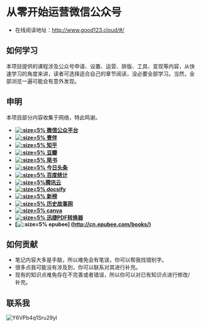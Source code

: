 # 从零开始运营微信公众号
- 在线阅读地址：http://www.good123.cloud/#/

## 如何学习
本项目提供的课程涉及公众号申请、设置、运营、排版、工具、变现等内容，从快速学习的角度来讲，读者可选择适合自己的章节阅读，没必要全部学习。当然，全部浏览一遍可能会有意外发现。

## 申明
本项目部分内容收集于网络，特此鸣谢。
* **[![](https://tva1.sinaimg.cn/large/007S8ZIlly1gdvl6ctkfhj3042042q2t.jpg ':size=5%') 微信公众平台](https://mp.weixin.qq.com/)**
* **[![](https://tva1.sinaimg.cn/large/007S8ZIlly1gdvl6ctkfhj3042042q2t.jpg ':size=5%') 壹伴](https://yiban.io/)**
* **[![](https://tva1.sinaimg.cn/large/007S8ZIlly1gdvnh0lhjzj30go0go0su.jpg ':size=5%') 知乎](https://www.zhihu.com/people/bigannn)**
* **[![](https://tva1.sinaimg.cn/large/007S8ZIlly1gdvnkjdietj305k05k3yo.jpg ':size=5%') 豆瓣](https://www.douban.com/)**
* **[![](https://tva1.sinaimg.cn/large/007S8ZIlly1gdvnor5bk7j305k034gld.jpg ':size=5%') 简书](https://www.jianshu.com/)**
* **[![](https://tva1.sinaimg.cn/large/007S8ZIlly1gdvnr1jjkcj301o01oq2p.jpg ':size=5%') 今日头条](https://mp.toutiao.com/profile_v3/index)**
* **[![](https://tva1.sinaimg.cn/large/007S8ZIlly1gdvntw75edj30f0076mx3.jpg ':size=5%') 百度统计](https://tongji.baidu.com/web/10000186964/homepage/index)**
* **[![](https://tva1.sinaimg.cn/large/007S8ZIlly1gdvo39dwvej302600imwx.jpg ':size=5%')腾讯云](https://console.cloud.tencent.com/cns)**
* **[![](https://tva1.sinaimg.cn/large/007S8ZIlly1gdvo9g9fh3j303e02mmx1.jpg ':size=5%') docsify](https://docsify.js.org/#/)**
* **[![](https://i.loli.net/2020/04/16/3mqMwslrhU5CuEH.png ':size=5%') 新榜](https://www.newrank.cn/account/user/user.html)**
* **[![](https://tva1.sinaimg.cn/large/007S8ZIlly1gdvoo77646j304802mmxf.jpg ':size=5%') 历史故事网](http://www.gs5000.com)**
* **[![](https://i.loli.net/2020/04/20/YPcmeyTr3CUNLOf.png ':size=5%') canva](https://www.canva.cn/)**
* **[![](https://tva1.sinaimg.cn/large/007S8ZIlly1gfpv37ksqtj303802k74f.jpg  ':size=5%') 迅捷PDF转换器](https://app.xunjiepdf.com/member/index)**
* **[![](https://tva1.sinaimg.cn/large/007S8ZIlly1gfpv0xhtkbj305u050q3v.jpg  ':size=5%') epubee] (http://cn.epubee.com/books/)**

## 如何贡献
- 笔记内容大多是手敲，所以难免会有笔误，你可以帮我找错别字。
- 很多点我可能没有涉及到，你可以联系对其进行补充。
- 现有的知识点难免存在不完善或者错误，所以你可以对已有知识点进行修改/补充。

## 联系我
![Y6VPb4q1Sru29yl](https://i.loli.net/2020/04/11/Y6VPb4q1Sru29yl.png)